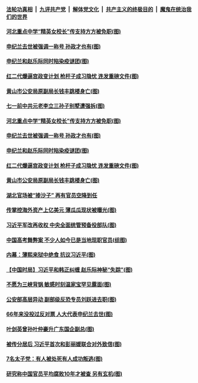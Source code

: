 

####  [法轮功真相](../../../../basic/blob/master/README.md?t=07010801) &nbsp;|&nbsp; [九评共产党](../../../../9ping.md/blob/master/README.md?t=07010801) &nbsp;|&nbsp; [解体党文化](../../../../jtdwh.md/blob/master/README.md?t=07010801)  &nbsp;|&nbsp; [共产主义的终极目的](../../../../gczydzjmd.md/blob/master/README.md?t=07010801) &nbsp;|&nbsp; [魔鬼在统治我们的世界](../../../../mgztzwmdsj.md/blob/master/README.md?t=07010801) 

#### [河北重点中学“精英女校长”传支持方方被免职(图)](../pages/p2/938174.md?t=07010801) 

#### [申纪兰去世被强调一称号 孙政才也有(图)](../pages/p2/938182.md?t=07010801) 

#### [申纪兰和赵乐际同时陷染疫谜团(图)](../pages/p2/938173.md?t=07010801) 


#### [红二代爆逼宫政变计划 枪杆子成习隐忧 连发重磅文件(图)](../pages/p2/938106.md?t=07010801) 

#### [黄山市公安局原副局长钱丰跳楼身亡(图)](../pages/p2/938120.md?t=07010801) 

#### [七一前中共元老李立三孙子别墅遭强拆(图)](../pages/p2/938240.md?t=07010801) 

#### [河北重点中学“精英女校长”传支持方方被免职(图)](../pages/p2/938174.md?t=07010801) 

#### [申纪兰去世被强调一称号 孙政才也有(图)](../pages/p2/938182.md?t=07010801) 

#### [申纪兰和赵乐际同时陷染疫谜团(图)](../pages/p2/938173.md?t=07010801) 


#### [红二代爆逼宫政变计划 枪杆子成习隐忧 连发重磅文件(图)](../pages/p2/938106.md?t=07010801) 

#### [黄山市公安局原副局长钱丰跳楼身亡(图)](../pages/p2/938120.md?t=07010801) 

#### [湖北官场被“掺沙子” 再有官员空降到任](../pages/p2/938096.md?t=07010801) 

#### [传掌控海外资产上亿美元 薄瓜瓜现状被曝光(图)](../pages/p2/938090.md?t=07010801) 

#### [习近平军改再收权 中央全面统管预备役部队(图)](../pages/p2/938077.md?t=07010801) 

#### [中国高考舞弊案 不少人如今已是当地现职官员(组图)](../pages/p2/938059.md?t=07010801) 

#### [内幕：薄熙来狱中绝食 抗议习近平(图)](../pages/p2/938062.md?t=07010801) 

#### [【中国时局】习近平和韩正纠缠 赵乐际神秘“失踪”(图)](../pages/p2/938000.md?t=07010801) 

#### [不愿为三峡背锅 敏感时刻温家宝罕见露面(图)](../pages/p2/937952.md?t=07010801) 

#### [公安部高层异动 副部级反恐专员刘跃进去职(图)](../pages/p2/937979.md?t=07010801) 

#### [66年来没投过反对票 人大代表申纪兰去世(图)](../pages/p2/937957.md?t=07010801) 

#### [叶剑英曾孙叶仲豪升广东国企副总(图)](../pages/p2/937934.md?t=07010801) 

#### [被传分居后 习近平首次和彭丽媛联合对外致信(图)](../pages/p2/937940.md?t=07010801) 

#### [7名太子党：有人被处死有人成功叛逃(图)](../pages/p2/937879.md?t=07010801) 

#### [研究称中国官员平均腐败10年才被查 另有玄机(图)](../pages/p2/937887.md?t=07010801) 


